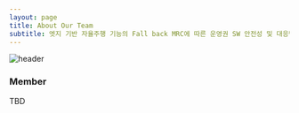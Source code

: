 ```yaml
---
layout: page
title: About Our Team
subtitle: 엣지 기반 자율주행 기능의 Fall back MRC에 따른 운영권 SW 안전성 및 대응방안 검증 기술 개발
---
```


![header](/assets/img/main/header.jpg)

### Member

TBD